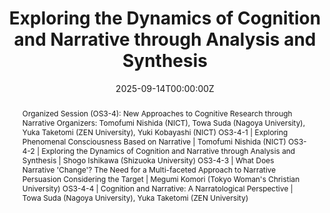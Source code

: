 ---
title: "Exploring the Dynamics of Cognition and Narrative through Analysis and Synthesis"
authors:
  - admin

date: '2025-09-14T00:00:00Z'
publishDate: '2025-09-14T00:00:00Z'

doi: ''

# README_publication.md を参照してつける
publication_types: 
  - speech

# README_publication.md を参照してつける．複数選択可能．
categories:
  - Domestic Conference
  - Invited Talk

publication: In *The 42nd Annual Conference of the Japanese Cognitive Science Society*
publication_short: In *JCSS 2025*

abstract: "Organized Session (OS3-4): New Approaches to Cognitive Research through Narrative

Organizers: Tomofumi Nishida (NICT), Towa Suda (Nagoya University), Yuka Taketomi (ZEN University), Yuki Kobayashi (NICT)

OS3-4-1 | Exploring Phenomenal Consciousness Based on Narrative
  | Tomofumi Nishida (NICT)
OS3-4-2 | Exploring the Dynamics of Cognition and Narrative through Analysis and Synthesis
  | Shogo Ishikawa (Shizuoka University)
OS3-4-3 | What Does Narrative 'Change'? The Need for a Multi-faceted Approach to Narrative Persuasion Considering the Target
  | Megumi Komori (Tokyo Woman's Christian University)
OS3-4-4 | Cognition and Narrative: A Narratological Perspective
  | Towa Suda (Nagoya University), Yuka Taketomi (ZEN University)"

summary: We gave an invited talk at The 42nd Annual Conference of the Japanese Cognitive Science Society.

# 関連するプロジェクトがあれば記入 （care-dx, care-interaction, etc...）
# content/project/ のフォルダ名に一致するものを記入
projects:
  - 

# 使っている技術やキーワードを記入．自由に記入してください．
tags:
  - Cognitive Science
  - Narrative
  - Analysis
  - Synthesis
  - Dynamics

featured: false

links:
- name: The 42nd Annual Conference of the Japanese Cognitive Science Society
  url: https://www.jcss.gr.jp/meetings/jcss2025/

image:
  caption: ""
  focal_point: ""
  preview_only: false

url_pdf: ""   # PDFのURLがあれば記入
url_slides: "" # スライドのURLがあれば記入
url_video: "" # 動画のURLがあれば記入
url_code: ""  # コードのURLがあれば記入
url_dataset: "" # データセットのURLがあれば記入
url_project: "" # プロジェクトのURLがあれば記入
---